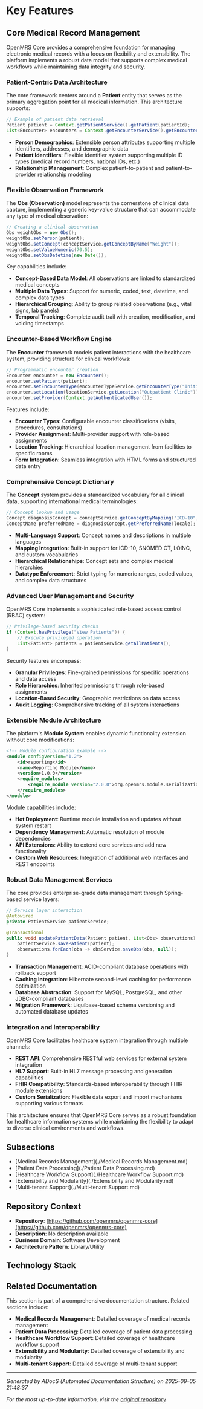 # Key Features

## Core Medical Record Management

OpenMRS Core provides a comprehensive foundation for managing electronic medical records with a focus on flexibility and extensibility. The platform implements a robust data model that supports complex medical workflows while maintaining data integrity and security.

### Patient-Centric Data Architecture

The core framework centers around a **Patient** entity that serves as the primary aggregation point for all medical information. This architecture supports:

```java
// Example of patient data retrieval
Patient patient = Context.getPatientService().getPatient(patientId);
List<Encounter> encounters = Context.getEncounterService().getEncountersByPatient(patient);
```

- **Person Demographics**: Extensible person attributes supporting multiple identifiers, addresses, and demographic data
- **Patient Identifiers**: Flexible identifier system supporting multiple ID types (medical record numbers, national IDs, etc.)
- **Relationship Management**: Complex patient-to-patient and patient-to-provider relationship modeling

### Flexible Observation Framework

The **Obs (Observation)** model represents the cornerstone of clinical data capture, implementing a generic key-value structure that can accommodate any type of medical observation:

```java
// Creating a clinical observation
Obs weightObs = new Obs();
weightObs.setPerson(patient);
weightObs.setConcept(conceptService.getConceptByName("Weight"));
weightObs.setValueNumeric(70.5);
weightObs.setObsDatetime(new Date());
```

Key capabilities include:

- **Concept-Based Data Model**: All observations are linked to standardized medical concepts
- **Multiple Data Types**: Support for numeric, coded, text, datetime, and complex data types
- **Hierarchical Grouping**: Ability to group related observations (e.g., vital signs, lab panels)
- **Temporal Tracking**: Complete audit trail with creation, modification, and voiding timestamps

### Encounter-Based Workflow Engine

The **Encounter** framework models patient interactions with the healthcare system, providing structure for clinical workflows:

```java
// Programmatic encounter creation
Encounter encounter = new Encounter();
encounter.setPatient(patient);
encounter.setEncounterType(encounterTypeService.getEncounterType("Initial Visit"));
encounter.setLocation(locationService.getLocation("Outpatient Clinic"));
encounter.setProvider(Context.getAuthenticatedUser());
```

Features include:

- **Encounter Types**: Configurable encounter classifications (visits, procedures, consultations)
- **Provider Assignment**: Multi-provider support with role-based assignments
- **Location Tracking**: Hierarchical location management from facilities to specific rooms
- **Form Integration**: Seamless integration with HTML forms and structured data entry

### Comprehensive Concept Dictionary

The **Concept** system provides a standardized vocabulary for all clinical data, supporting international medical terminologies:

```java
// Concept lookup and usage
Concept diagnosisConcept = conceptService.getConceptByMapping("ICD-10", "E11.9");
ConceptName preferredName = diagnosisConcept.getPreferredName(locale);
```

- **Multi-Language Support**: Concept names and descriptions in multiple languages
- **Mapping Integration**: Built-in support for ICD-10, SNOMED CT, LOINC, and custom vocabularies
- **Hierarchical Relationships**: Concept sets and complex medical hierarchies
- **Datatype Enforcement**: Strict typing for numeric ranges, coded values, and complex data structures

### Advanced User Management and Security

OpenMRS Core implements a sophisticated role-based access control (RBAC) system:

```java
// Privilege-based security checks
if (Context.hasPrivilege("View Patients")) {
    // Execute privileged operation
    List<Patient> patients = patientService.getAllPatients();
}
```

Security features encompass:

- **Granular Privileges**: Fine-grained permissions for specific operations and data access
- **Role Hierarchies**: Inherited permissions through role-based assignments
- **Location-Based Security**: Geographic restrictions on data access
- **Audit Logging**: Comprehensive tracking of all system interactions

### Extensible Module Architecture

The platform's **Module System** enables dynamic functionality extension without core modifications:

```xml
<!-- Module configuration example -->
<module configVersion="1.2">
    <id>reporting</id>
    <name>Reporting Module</name>
    <version>1.0.0</version>
    <require_modules>
        <require_module version="2.0.0">org.openmrs.module.serialization.xstream</require_module>
    </require_modules>
</module>
```

Module capabilities include:

- **Hot Deployment**: Runtime module installation and updates without system restart
- **Dependency Management**: Automatic resolution of module dependencies
- **API Extensions**: Ability to extend core services and add new functionality
- **Custom Web Resources**: Integration of additional web interfaces and REST endpoints

### Robust Data Management Services

The core provides enterprise-grade data management through Spring-based service layers:

```java
// Service layer interaction
@Autowired
private PatientService patientService;

@Transactional
public void updatePatientData(Patient patient, List<Obs> observations) {
    patientService.savePatient(patient);
    observations.forEach(obs -> obsService.saveObs(obs, null));
}
```

- **Transaction Management**: ACID-compliant database operations with rollback support
- **Caching Integration**: Hibernate second-level caching for performance optimization
- **Database Abstraction**: Support for MySQL, PostgreSQL, and other JDBC-compliant databases
- **Migration Framework**: Liquibase-based schema versioning and automated database updates

### Integration and Interoperability

OpenMRS Core facilitates healthcare system integration through multiple channels:

- **REST API**: Comprehensive RESTful web services for external system integration
- **HL7 Support**: Built-in HL7 message processing and generation capabilities
- **FHIR Compatibility**: Standards-based interoperability through FHIR module extensions
- **Custom Serialization**: Flexible data export and import mechanisms supporting various formats

This architecture ensures that OpenMRS Core serves as a robust foundation for healthcare information systems while maintaining the flexibility to adapt to diverse clinical environments and workflows.

## Subsections

- [Medical Records Management](./Medical Records Management.md)
- [Patient Data Processing](./Patient Data Processing.md)
- [Healthcare Workflow Support](./Healthcare Workflow Support.md)
- [Extensibility and Modularity](./Extensibility and Modularity.md)
- [Multi-tenant Support](./Multi-tenant Support.md)

## Repository Context

- **Repository**: [https://github.com/openmrs/openmrs-core](https://github.com/openmrs/openmrs-core)
- **Description**: No description available
- **Business Domain**: Software Development
- **Architecture Pattern**: Library/Utility

## Technology Stack

## Related Documentation

This section is part of a comprehensive documentation structure. Related sections include:

- **Medical Records Management**: Detailed coverage of medical records management
- **Patient Data Processing**: Detailed coverage of patient data processing
- **Healthcare Workflow Support**: Detailed coverage of healthcare workflow support
- **Extensibility and Modularity**: Detailed coverage of extensibility and modularity
- **Multi-tenant Support**: Detailed coverage of multi-tenant support

---

*Generated by ADocS (Automated Documentation Structure) on 2025-09-05 21:48:37*

*For the most up-to-date information, visit the [original repository](https://github.com/openmrs/openmrs-core)*
